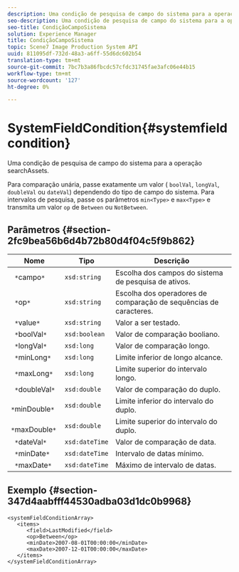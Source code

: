 ```yaml
---
description: Uma condição de pesquisa de campo do sistema para a operação searchAssets.
seo-description: Uma condição de pesquisa de campo do sistema para a operação searchAssets.
seo-title: CondiçãoCampoSistema
solution: Experience Manager
title: CondiçãoCampoSistema
topic: Scene7 Image Production System API
uuid: 811095df-732d-48a3-a6ff-55d6dc602b54
translation-type: tm+mt
source-git-commit: 7bc7b3a86fbcdc57cfdc31745fae3afc06e44b15
workflow-type: tm+mt
source-wordcount: '127'
ht-degree: 0%

---
```



# SystemFieldCondition{#systemfieldcondition}

Uma condição de pesquisa de campo do sistema para a operação searchAssets.

Para comparação unária, passe exatamente um valor ( `boolVal`, `longVal`, `doubleVal` ou `dateVal`) dependendo do tipo de campo do sistema. Para intervalos de pesquisa, passe os parâmetros `min<Type>` e `max<Type>` e transmita um valor `op` de `Between` ou `NotBetween`.

## Parâmetros {#section-2fc9bea56b6d4b72b80d4f04c5f9b862}

| Nome | Tipo | Descrição |
|---|---|---|
| ` *`campo`*` | `xsd:string` | Escolha dos campos do sistema de pesquisa de ativos. |
| ` *`op`*` | `xsd:string` | Escolha dos operadores de comparação de sequências de caracteres. |
| ` *`value`*` | `xsd:string` | Valor a ser testado. |
| ` *`boolVal`*` | `xsd:boolean` | Valor de comparação booliano. |
| ` *`longVal`*` | `xsd:long` | Valor de comparação longo. |
| ` *`minLong`*` | `xsd:long` | Limite inferior de longo alcance. |
| ` *`maxLong`*` | `xsd:long` | Limite superior do intervalo longo. |
| ` *`doubleVal`*` | `xsd:double` | Valor de comparação do duplo. |
| ` *`minDouble`*` | `xsd:double` | Limite inferior do intervalo do duplo. |
| ` *`maxDouble`*` | `xsd:double` | Limite superior do intervalo do duplo. |
| ` *`dateVal`*` | `xsd:dateTime` | Valor de comparação de data. |
| ` *`minDate`*` | `xsd:dateTime` | Intervalo de datas mínimo. |
| ` *`maxDate`*` | `xsd:dateTime` | Máximo de intervalo de datas. |

## Exemplo {#section-347d4aabfff44530adba03d1dc0b9968}

```
<systemFieldConditionArray>
   <items>
      <field>LastModified</field>
      <op>Between</op>
      <minDate>2007-08-01T00:00:00</minDate>
      <maxDate>2007-12-01T00:00:00</maxDate>
   </items>
</systemFieldConditionArray>
```

